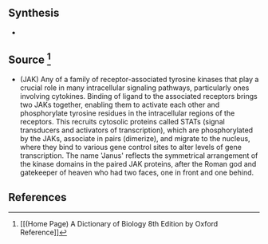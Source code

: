 ## Synthesis
- 
## Source [^1]
- (JAK) Any of a family of receptor-associated tyrosine kinases that play a crucial role in many intracellular signaling pathways, particularly ones involving cytokines. Binding of ligand to the associated receptors brings two JAKs together, enabling them to activate each other and phosphorylate tyrosine residues in the intracellular regions of the receptors. This recruits cytosolic proteins called STATs (signal transducers and activators of transcription), which are phosphorylated by the JAKs, associate in pairs (dimerize), and migrate to the nucleus, where they bind to various gene control sites to alter levels of gene transcription. The name 'Janus' reflects the symmetrical arrangement of the kinase domains in the paired JAK proteins, after the Roman god and gatekeeper of heaven who had two faces, one in front and one behind.
## References

[^1]: [[(Home Page) A Dictionary of Biology 8th Edition by Oxford Reference]]
